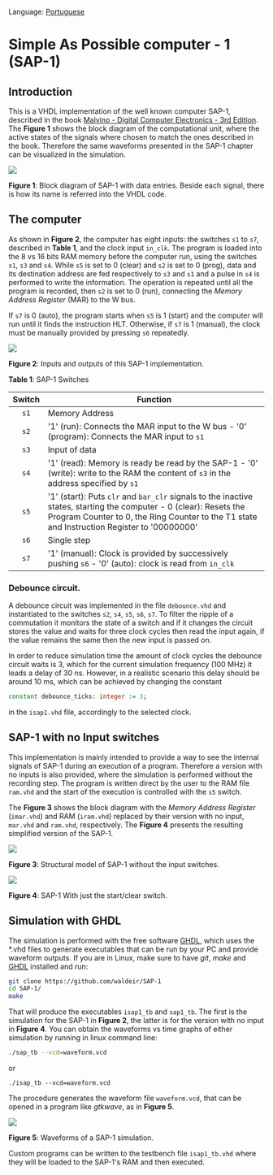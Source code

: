 Language: [Portuguese](https://github.com/waldeir/SAP-1/blob/master/README.pt.md)

# Simple As Possible computer - 1  (SAP-1)

## Introduction

This is a VHDL implementation of the well known computer SAP-1, described in
the book [Malvino - Digital Computer Electronics - 3rd Edition][book]. The **Figure
1** shows the block diagram of the computational unit, where the active states of the signals 
where chosen to match the ones described in the book. Therefore the same
waveforms presented in the SAP-1 chapter can be visualized in the simulation.


![](images/isap1_block_diagram.png)

**Figure 1**: Block diagram of SAP-1 with data entries. 
Beside each signal, there is how its name is referred into the VHDL code.

## The computer

As shown in **Figure 2**, the computer has eight inputs: the switches `s1` to
`s7`, described in **Table 1**, and the clock input `in_clk`. The program is loaded into
the 8 vs 16 bits RAM memory before the computer run, using the switches `s1`, `s3`
and `s4`. While `s5` is set to 0 (clear) and `s2` is set to 0 (prog), data and
its destination address are fed respectively to `s3` and `s1` and a pulse in
`s4` is performed to write the information. The operation is repeated until all
the program is recorded, then `s2` is set to 0 (run), connecting the *Memory Address Register* (MAR) to the
W bus.

If `s7` is 0 (auto), the program starts when `s5` is 1 (start) and the computer
will run until it finds the instruction HLT. Otherwise, if `s7` is 1 (manual),
the clock must be manually provided by pressing `s6` repeatedly.


![](images/isap1_top_level.png)

**Figure 2**: Inputs and outputs of this SAP-1 implementation.

**Table 1**: SAP-1 Switches

| Switch        | Function      | 
|:-------------:|---------------| 
| `s1`          | Memory Address| 
| `s2`          | '1' (run): Connects the MAR input to the W bus - '0' (program): Connects the MAR input to `s1`|
| `s3`          | Input of data | 
| `s4`          | '1' (read): Memory is ready be read by the SAP-1 - '0' (write): write to the RAM the content of `s3` in the address specified by `s1` | 
| `s5`          | '1' (start): Puts `clr` and `bar_clr` signals to the inactive states, starting the computer - 0 (clear): Resets the Program Counter to 0, the Ring Counter to the T1 state and Instruction Register to '00000000' | 
| `s6`          | Single step | 
| `s7`          | '1' (manual): Clock is provided by successively pushing `s6` - '0' (auto): clock is read from `in_clk`| 


### Debounce circuit.

A debounce circuit was implemented in the file `debounce.vhd` and instantiated
to the switches `s2`, `s4`, `s5`, `s6`, `s7`. To filter the ripple of a
commutation it monitors the state of a switch and if it changes the circuit
stores the value and waits for three clock cycles then read the input again, if
the value remains the same then the new input is passed on. 

In order to reduce simulation time the amount of clock cycles the debounce
circuit  waits is 3, which for the current simulation frequency (100 MHz) it
leads a delay of 30 ns. However, in a realistic scenario this delay should be
around 10 ms, which can be achieved by changing the constant

```vhdl
constant debounce_ticks: integer := 3;
```
in the `isap1.vhd` file, accordingly to the selected clock.

## SAP-1 with no Input switches

This implementation is mainly intended to provide a way to see the internal
signals of SAP-1 during an execution of a program. Therefore a version with no
inputs is also provided, where the simulation is performed without the
recording step. The program is written direct by the user to the RAM file
`ram.vhd` and the start of the execution is controlled with the `s5` switch.

The **Figure 3** shows the block diagram with the *Memory Address Register*
(`imar.vhd`) and RAM (`iram.vhd`) replaced by their version with no input,
`mar.vhd` and `ram.vhd`, respectively. The **Figure 4** presents the resulting
simplified version of the SAP-1.



![](images/block_diagram_sap1.png)

**Figure 3**: Structural model of SAP-1 without the input switches.

![](images/sap1_top_level.png)

**Figure 4**: SAP-1 With just the start/clear switch.

## Simulation with GHDL

The simulation is performed with the free software [GHDL][ghdl], which uses the
\*.vhd files to generate executables that can be run by your PC and provide
waveform outputs.  If you are in Linux, make sure to have *git*, *make* and
[GHDL][ghdl] installed and run:

```bash
git clone https://github.com/waldeir/SAP-1
cd SAP-1/
make
```

That will produce the executables `isap1_tb` and `sap1_tb`. The first is the
simulation for the SAP-1 in **Figure 2**, the latter is for the version with
no input in **Figure 4**. You can obtain the waveforms vs time graphs of either
simulation by running in linux command line: 

```bash
./sap_tb --vcd=waveform.vcd
```
or
```
./isap_tb --vcd=waveform.vcd
```

The procedure generates the waveform file `waveform.vcd`, that can be opened in
a program like *gtkwave*, as in **Figure 5**.

![](images/isap1_waveforms.png)

**Figure 5**: Waveforms of a SAP-1 simulation.

Custom programs can be written to the testbench file `isap1_tb.vhd` where they
will be loaded to the SAP-1's RAM and then executed.

[gtkwave]:http://gtkwave.sourceforge.net/ "Wave viewer"

[book]:https://www.amazon.com/Digital-Computer-Electronics-Albert-Malvino/dp/0028005945 "https://www.amazon.com/Digital-Computer-Electronics-Albert-Malvino/dp/0028005945"

[ghdl]:http://ghdl.free.fr/ "VHDL simulator"
